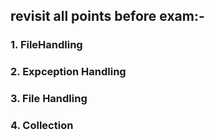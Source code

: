 ## revisit all points before exam:-
###  1. FileHandling
###  2. Expception Handling
###  3. File Handling
###  4. Collection

